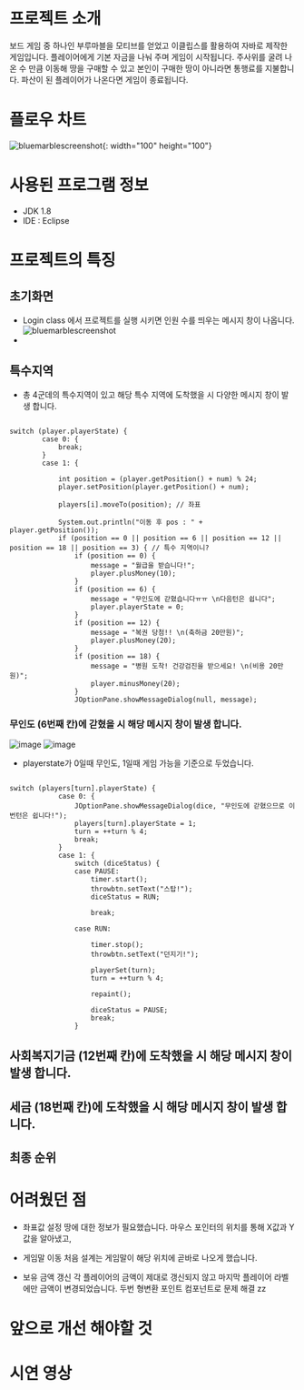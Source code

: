 # 프로젝트 소개
보드 게임 중 하나인 부루마블을 모티브를 얻었고 이클립스를 활용하여 자바로 제작한 게임입니다.
플레이어에게 기본 자금을 나눠 주며 게임이 시작됩니다.
주사위를 굴려 나온 수 만큼 이동해 땅을 구매할 수 있고 본인이 구매한 땅이 아니라면 통행료를 지불합니다.
파산이 된 플레이어가 나온다면 게임이 종료됩니다. 

# 플로우 차트
![bluemarblescreenshot](https://user-images.githubusercontent.com/61133793/119252199-df1c2280-bbe5-11eb-8f9e-b4a61e75d280.PNG){: width="100" height="100"}

# 사용된 프로그램 정보
- JDK 1.8 
- IDE : Eclipse

# 프로젝트의 특징 
## 초기화면

- Login class 에서 프로젝트를 실행 시키면 인원 수를 띄우는 메시지 창이 나옵니다. 
![bluemarblescreenshot](https://user-images.githubusercontent.com/61133793/119252199-df1c2280-bbe5-11eb-8f9e-b4a61e75d280.PNG)
- 

## 특수지역

- 총 4군데의 특수지역이 있고 해당 특수 지역에 도착했을 시 다양한 메시지 창이 발생 합니다.
<pre><code>
switch (player.playerState) {
		case 0: {
			break;
		}
		case 1: {
			
			int position = (player.getPosition() + num) % 24;
			player.setPosition(player.getPosition() + num);

			players[i].moveTo(position); // 좌표

			System.out.println("이동 후 pos : " + player.getPosition());
			if (position == 0 || position == 6 || position == 12 || position == 18 || position == 3) { // 특수 지역이니?
				if (position == 0) {
					message = "월급을 받습니다!";
					player.plusMoney(10);
				}			
				if (position == 6) {
					message = "무인도에 갇혔습니다ㅠㅠ \n다음턴은 쉽니다";
					player.playerState = 0;
				}
				if (position == 12) {
					message = "복권 당첨!! \n(축하금 20만원)";
					player.plusMoney(20);
				}
				if (position == 18) {
					message = "병원 도착! 건강검진을 받으세요! \n(비용 20만원)";
					player.minusMoney(20);
				}
				JOptionPane.showMessageDialog(null, message); </code></pre>

### 무인도 (6번째 칸)에 갇혔을 시 해당 메시지 창이 발생 합니다.
 ![image](https://user-images.githubusercontent.com/61133793/119252288-5b166a80-bbe6-11eb-9fcc-62819120b853.png)
 ![image](https://user-images.githubusercontent.com/61133793/119252762-dd079300-bbe8-11eb-88c2-537869af1c9e.png)
- playerstate가 0일때 무인도, 1일때 게임 가능을 기준으로 두었습니다.
<pre><code> 
switch (players[turn].playerState) {
			case 0: {
				JOptionPane.showMessageDialog(dice, "무인도에 갇혔으므로 이번턴은 쉽니다!");
				players[turn].playerState = 1;
				turn = ++turn % 4;
				break;
			}
			case 1: {
				switch (diceStatus) {
				case PAUSE:
					timer.start();
					throwbtn.setText("스탑!");
					diceStatus = RUN;

					break;

				case RUN:

					timer.stop();
					throwbtn.setText("던지기!");

					playerSet(turn);
					turn = ++turn % 4;

					repaint();

					diceStatus = PAUSE;
					break;
				} </code></pre>
## 사회복지기금 (12번째 칸)에 도착했을 시 해당 메시지 창이 발생 합니다.

## 세금 (18번째 칸)에 도착했을 시 해당 메시지 창이 발생 합니다.

## 최종 순위
        
# 어려웠던 점
- 좌표값 설정
땅에 대한 정보가 필요했습니다. 마우스 포인터의 위치를 통해 X값과 Y값을 알아냈고,

- 게임말 이동 
처음 설계는 게임말이 해당 위치에 곧바로 나오게 했습니다. 

- 보유 금액 갱신
각 플레이어의 금액이 제대로 갱신되지 않고 마지막 플레이어 라벨에만 금액이 변경되었습니다. 두번 형변환 포인트 컴포넌트로 문제 해결
</pre></code> zz </code></pre>


# 앞으로 개선 해야할 것

# 시연 영상

